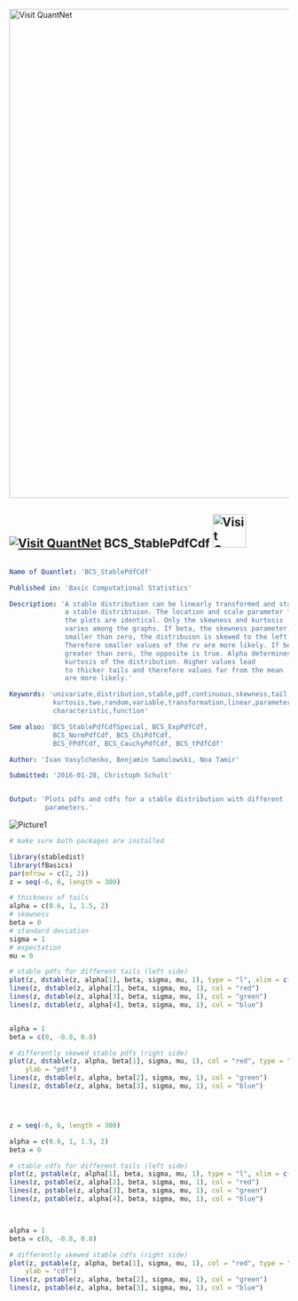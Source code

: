 
[<img src="https://github.com/QuantLet/Styleguide-and-FAQ/blob/master/pictures/banner.png" width="880" alt="Visit QuantNet">](http://quantlet.de/index.php?p=info)

## [<img src="https://github.com/QuantLet/Styleguide-and-Validation-procedure/blob/master/pictures/qloqo.png" alt="Visit QuantNet">](http://quantlet.de/) **BCS_StablePdfCdf** [<img src="https://github.com/QuantLet/Styleguide-and-Validation-procedure/blob/master/pictures/QN2.png" width="60" alt="Visit QuantNet 2.0">](http://quantlet.de/d3/ia)

```yaml

Name of Quantlet: 'BCS_StablePdfCdf'

Published in: 'Basic Computational Statistics'

Description: 'A stable distribution can be linearly transformed and stays
              a stable distribtuion. The location and scale parameter for
              the plots are identical. Only the skewness and kurtosis
              varies among the graphs. If beta, the skewness parameter, is
              smaller than zero, the distribuion is skewed to the left.
              Therefore smaller values of the rv are more likely. If beta is
              greater than zero, the opposite is true. Alpha determines the
              kurtosis of the distribution. Higher values lead
              to thicker tails and therefore values far from the mean
              are more likely.'

Keywords: 'univariate,distribution,stable,pdf,continuous,skewness,tail,
           kurtosis,two,random,variable,transformation,linear,parameter,
           characteristic,function'

See also: 'BCS_StablePdfCdfSpecial, BCS_ExpPdfCdf,
           BCS_NormPdfCdf, BCS_ChiPdfCdf,
           BCS_FPdfCdf, BCS_CauchyPdfCdf, BCS_tPdfCdf'

Author: 'Ivan Vasylchenko, Benjamin Samulowski, Noa Tamir'

Submitted: '2016-01-28, Christoph Schult'


Output: 'Plots pdfs and cdfs for a stable distribution with different
         parameters.'
```

![Picture1](BCS_StablePdfCdf.png)


```r
# make sure both packages are installed

library(stabledist)
library(fBasics)
par(mfrow = c(2, 2))
z = seq(-6, 6, length = 300)

# thickness of tails
alpha = c(0.6, 1, 1.5, 2)
# skewness
beta = 0
# standard deviation
sigma = 1
# expectation
mu = 0

# stable pdfs for different tails (left side)
plot(z, dstable(z, alpha[1], beta, sigma, mu, 1), type = "l", xlim = c(-5, 5), ylim = c(0, 0.5), xlab = "z", ylab = "pdf")
lines(z, dstable(z, alpha[2], beta, sigma, mu, 1), col = "red")
lines(z, dstable(z, alpha[3], beta, sigma, mu, 1), col = "green")
lines(z, dstable(z, alpha[4], beta, sigma, mu, 1), col = "blue")


alpha = 1
beta = c(0, -0.8, 0.8)

# differently skewed stable pdfs (right side)
plot(z, dstable(z, alpha, beta[1], sigma, mu, 1), col = "red", type = "l", xlim = c(-5, 5), ylim = c(0, 0.35), xlab = "z", 
    ylab = "pdf")
lines(z, dstable(z, alpha, beta[2], sigma, mu, 1), col = "green")
lines(z, dstable(z, alpha, beta[3], sigma, mu, 1), col = "blue")




z = seq(-6, 6, length = 300)

alpha = c(0.6, 1, 1.5, 2)
beta = 0

# stable cdfs for different tails (left side)
plot(z, pstable(z, alpha[1], beta, sigma, mu, 1), type = "l", xlim = c(-5, 5), ylim = c(0, 1), xlab = "z", ylab = "cdf")
lines(z, pstable(z, alpha[2], beta, sigma, mu, 1), col = "red")
lines(z, pstable(z, alpha[3], beta, sigma, mu, 1), col = "green")
lines(z, pstable(z, alpha[4], beta, sigma, mu, 1), col = "blue")



alpha = 1
beta = c(0, -0.8, 0.8)

# differently skewed stable cdfs (right side)
plot(z, pstable(z, alpha, beta[1], sigma, mu, 1), col = "red", type = "l", xlim = c(-5, 5), ylim = c(0, 1), xlab = "z", 
    ylab = "cdf")
lines(z, pstable(z, alpha, beta[2], sigma, mu, 1), col = "green")
lines(z, pstable(z, alpha, beta[3], sigma, mu, 1), col = "blue")
```
